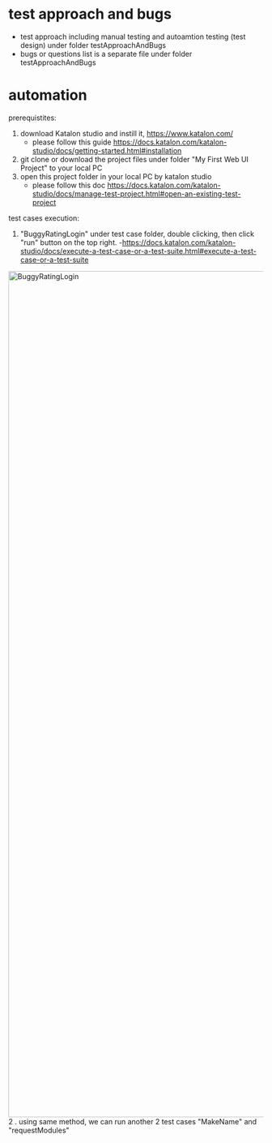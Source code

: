 # test approach and bugs
- test approach including manual testing and autoamtion testing (test design) under folder testApproachAndBugs
- bugs or questions list is a separate file under folder testApproachAndBugs


# automation
prerequistites:
1. download Katalon studio and instill it, https://www.katalon.com/
   - please follow this guide https://docs.katalon.com/katalon-studio/docs/getting-started.html#installation
2. git clone or download the project files under folder "My First Web UI Project" to your local PC
3. open this project folder in your local PC by katalon studio
   - please follow this doc https://docs.katalon.com/katalon-studio/docs/manage-test-project.html#open-an-existing-test-project

test cases execution:
1. "BuggyRatingLogin" under test case folder, double clicking, then click "run" button on the top right.
   -https://docs.katalon.com/katalon-studio/docs/execute-a-test-case-or-a-test-suite.html#execute-a-test-case-or-a-test-suite
<img width="1669" alt="BuggyRatingLogin" src="https://user-images.githubusercontent.com/3717530/122308742-0d7ceb80-cf61-11eb-9c08-9b60dccd2a87.png">
2 . using same method, we can run another 2 test cases "MakeName" and "requestModules"
